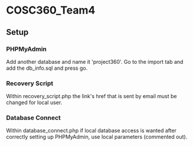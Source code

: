 # COSC360_Team4
## Setup

### PHPMyAdmin
Add another database and name it 'project360'. Go to the import tab and add the db_info.sql and press go.

### Recovery Script
Within recovery_script.php the link's href that is sent by email must be changed for local user.

### Database Connect
Within database_connect.php if local database access is wanted after correctly setting up PHPMyAdmin, use local parameters (commented out).
